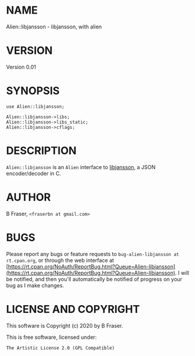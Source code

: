 # NAME

Alien::libjansson - libjansson, with alien

# VERSION

Version 0.01

# SYNOPSIS

    use Alien::libjansson;

    Alien::libjansson->libs;
    Alien::libjansson->libs_static;
    Alien::libjansson->cflags;

# DESCRIPTION

`Alien::libjansson` is an `Alien` interface to [libjansson](https://digip.org/jansson/),
a JSON encoder/decoder in C.

# AUTHOR

B Fraser, `<fraserbn at gmail.com>`

# BUGS

Please report any bugs or feature requests to `bug-alien-libjansson at rt.cpan.org`, or through
the web interface at [https://rt.cpan.org/NoAuth/ReportBug.html?Queue=Alien-libjansson](https://rt.cpan.org/NoAuth/ReportBug.html?Queue=Alien-libjansson).  I will be notified, and then you'll
automatically be notified of progress on your bug as I make changes.

# LICENSE AND COPYRIGHT

This software is Copyright (c) 2020 by B Fraser.

This is free software, licensed under:

    The Artistic License 2.0 (GPL Compatible)

